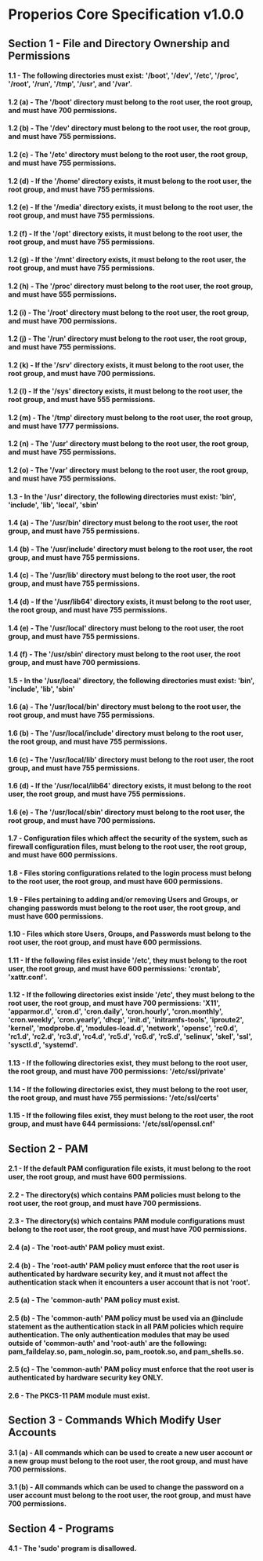 # Properios Core Specification v1.0.0

## Section 1 - File and Directory Ownership and Permissions
#### 1.1 - The following directories must exist: '/boot', '/dev', '/etc', '/proc', '/root', '/run', '/tmp', '/usr', and '/var'.
#### 1.2 (a) - The '/boot' directory must belong to the root user, the root group, and must have 700 permissions.
#### 1.2 (b) - The '/dev' directory must belong to the root user, the root group, and must have 755 permissions.
#### 1.2 (c) - The '/etc' directory must belong to the root user, the root group, and must have 755 permissions.
#### 1.2 (d) - If the '/home' directory exists, it must belong to the root user, the root group, and must have 755 permissions.
#### 1.2 (e) - If the '/media' directory exists, it must belong to the root user, the root group, and must have 755 permissions.
#### 1.2 (f) - If the '/opt' directory exists, it must belong to the root user, the root group, and must have 755 permissions.
#### 1.2 (g) - If the '/mnt' directory exists, it must belong to the root user, the root group, and must have 755 permissions.
#### 1.2 (h) - The '/proc' directory must belong to the root user, the root group, and must have 555 permissions.
#### 1.2 (i) - The '/root' directory must belong to the root user, the root group, and must have 700 permissions.
#### 1.2 (j) - The '/run' directory must belong to the root user, the root group, and must have 755 permissions.
#### 1.2 (k) - If the '/srv' directory exists, it must belong to the root user, the root group, and must have 700 permissions.
#### 1.2 (l) - If the '/sys' directory exists, it must belong to the root user, the root group, and must have 555 permissions.
#### 1.2 (m) - The '/tmp' directory must belong to the root user, the root group, and must have 1777 permissions.
#### 1.2 (n) - The '/usr' directory must belong to the root user, the root group, and must have 755 permissions.
#### 1.2 (o) - The '/var' directory must belong to the root user, the root group, and must have 755 permissions.
#### 1.3 - In the '/usr' directory, the following directories must exist: 'bin', 'include', 'lib', 'local', 'sbin'
#### 1.4 (a) - The '/usr/bin' directory must belong to the root user, the root group, and must have 755 permissions.
#### 1.4 (b) - The '/usr/include' directory must belong to the root user, the root group, and must have 755 permissions.
#### 1.4 (c) - The '/usr/lib' directory must belong to the root user, the root group, and must have 755 permissions.
#### 1.4 (d) - If the '/usr/lib64' directory exists, it must belong to the root user, the root group, and must have 755 permissions.
#### 1.4 (e) - The '/usr/local' directory must belong to the root user, the root group, and must have 755 permissions.
#### 1.4 (f) - The '/usr/sbin' directory must belong to the root user, the root group, and must have 700 permissions.
#### 1.5 - In the '/usr/local' directory, the following directories must exist: 'bin', 'include', 'lib', 'sbin'
#### 1.6 (a) - The '/usr/local/bin' directory must belong to the root user, the root group, and must have 755 permissions.
#### 1.6 (b) - The '/usr/local/include' directory must belong to the root user, the root group, and must have 755 permissions.
#### 1.6 (c) - The '/usr/local/lib' directory must belong to the root user, the root group, and must have 755 permissions.
#### 1.6 (d) - If the '/usr/local/lib64' directory exists, it must belong to the root user, the root group, and must have 755 permissions.
#### 1.6 (e) - The '/usr/local/sbin' directory must belong to the root user, the root group, and must have 700 permissions.
#### 1.7 - Configuration files which affect the security of the system, such as firewall configuration files, must belong to the root user, the root group, and must have 600 permissions.
#### 1.8 - Files storing configurations related to the login process must belong to the root user, the root group, and must have 600 permissions.
#### 1.9 - Files pertaining to adding and/or removing Users and Groups, or changing passwords must belong to the root user, the root group, and must have 600 permissions.
#### 1.10 - Files which store Users, Groups, and Passwords must belong to the root user, the root group, and must have 600 permissions.
#### 1.11 - If the following files exist inside '/etc', they must belong to the root user, the root group, and must have 600 permissions: 'crontab', 'xattr.conf'.
#### 1.12 - If the following directories exist inside '/etc', they must belong to the root user, the root group, and must have 700 permissions: 'X11', 'apparmor.d', 'cron.d', 'cron.daily', 'cron.hourly', 'cron.monthly', 'cron.weekly', 'cron.yearly', 'dhcp', 'init.d', 'initramfs-tools', 'iproute2', 'kernel', 'modprobe.d', 'modules-load.d', 'network', 'opensc', 'rc0.d', 'rc1.d', 'rc2.d', 'rc3.d', 'rc4.d', 'rc5.d', 'rc6.d', 'rcS.d', 'selinux', 'skel', 'ssl', 'sysctl.d', 'systemd'.
#### 1.13 - If the following directories exist, they must belong to the root user, the root group, and must have 700 permissions: '/etc/ssl/private'
#### 1.14 - If the following directories exist, they must belong to the root user, the root group, and must have 755 permissions: '/etc/ssl/certs'
#### 1.15 - If the following files exist, they must belong to the root user, the root group, and must have 644 permissions: '/etc/ssl/openssl.cnf'

## Section 2 - PAM
#### 2.1 - If the default PAM configuration file exists, it must belong to the root user, the root group, and must have 600 permissions.
#### 2.2 - The directory(s) which contains PAM policies must belong to the root user, the root group, and must have 700 permissions.
#### 2.3 - The directory(s) which contains PAM module configurations must belong to the root user, the root group, and must have 700 permissions.
#### 2.4 (a) - The 'root-auth' PAM policy must exist.
#### 2.4 (b) - The 'root-auth' PAM policy must enforce that the root user is authenticated by hardware security key, and it must not affect the authentication stack when it encounters a user account that is not 'root'.
#### 2.5 (a) - The 'common-auth' PAM policy must exist.
#### 2.5 (b) - The 'common-auth' PAM policy must be used via an @include statement as the authentication stack in all PAM policies which require authentication. The only authentication modules that may be used outside of 'common-auth' and 'root-auth' are the following: pam_faildelay.so, pam_nologin.so, pam_rootok.so, and pam_shells.so.
#### 2.5 (c) - The 'common-auth' PAM policy must enforce that the root user is authenticated by hardware security key ONLY.
#### 2.6 - The PKCS-11 PAM module must exist.

## Section 3 - Commands Which Modify User Accounts
#### 3.1 (a) - All commands which can be used to create a new user account or a new group must belong to the root user, the root group, and must have 700 permissions.
#### 3.1 (b) - All commands which can be used to change the password on a user account must belong to the root user, the root group, and must have 700 permissions.

## Section 4 - Programs
#### 4.1 - The 'sudo' program is disallowed.